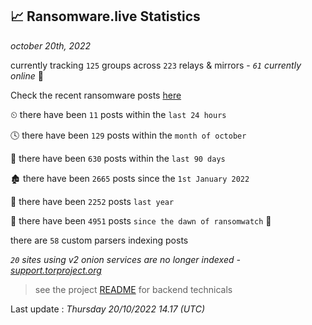 
## 📈 Ransomware.live Statistics
_october 20th, 2022_

currently tracking `125` groups across `223` relays & mirrors - _`61` currently online_ 📡

Check the recent ransomware posts [here](https://www.ransomware.live/#/recentposts)


⏲ there have been `11` posts within the `last 24 hours`

🕓 there have been `129` posts within the `month of october`

📅 there have been `630` posts within the `last 90 days`

🏚 there have been `2665` posts since the `1st January 2022`

🚀 there have been `2252` posts `last year`

🦕 there have been `4951` posts `since the dawn of ransomwatch` 🐣

there are `58` custom parsers indexing posts

_`20` sites using v2 onion services are no longer indexed - [support.torproject.org](https://support.torproject.org/onionservices/v2-deprecation/)_

> see the project [README](https://github.com/jmousqueton/ransomwatch#readme) for backend technicals



Last update : _Thursday 20/10/2022 14.17 (UTC)_


